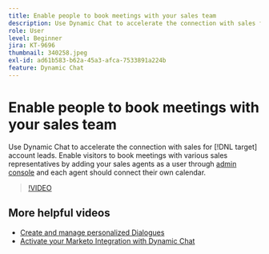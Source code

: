 ```yaml
---
title: Enable people to book meetings with your sales team
description: Use Dynamic Chat to accelerate the connection with sales for [!DNL target] account leads.
role: User
level: Beginner
jira: KT-9696
thumbnail: 340258.jpeg
exl-id: ad61b583-b62a-45a3-afca-7533891a224b
feature: Dynamic Chat
---
```

# Enable people to book meetings with your sales team

Use Dynamic Chat to accelerate the connection with sales for [!DNL target] account leads. Enable visitors to book meetings with various sales representatives by adding your sales agents as a user through [admin console](https://adminconsole.adobe.com/) and each agent should connect their own calendar.

>[!VIDEO](https://video.tv.adobe.com/v/340258/?quality=12&learn=on)

## More helpful videos

* [Create and manage personalized Dialogues](dialogue-management.md)
* [Activate your Marketo Integration with Dynamic Chat](marketo-integration.md)
